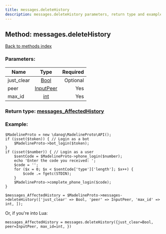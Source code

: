 ```yaml
---
title: messages.deleteHistory
description: messages.deleteHistory parameters, return type and example
---
```

## Method: messages.deleteHistory  
[Back to methods index](index.md)


### Parameters:

| Name     |    Type       | Required |
|----------|:-------------:|---------:|
|just\_clear|[Bool](../types/Bool.md) | Optional|
|peer|[InputPeer](../types/InputPeer.md) | Yes|
|max\_id|[int](../types/int.md) | Yes|


### Return type: [messages\_AffectedHistory](../types/messages_AffectedHistory.md)

### Example:


```
$MadelineProto = new \danog\MadelineProto\API();
if (isset($token)) { // Login as a bot
    $MadelineProto->bot_login($token);
}
if (isset($number)) { // Login as a user
    $sentCode = $MadelineProto->phone_login($number);
    echo 'Enter the code you received: ';
    $code = '';
    for ($x = 0; $x < $sentCode['type']['length']; $x++) {
        $code .= fgetc(STDIN);
    }
    $MadelineProto->complete_phone_login($code);
}

$messages_AffectedHistory = $MadelineProto->messages->deleteHistory(['just_clear' => Bool, 'peer' => InputPeer, 'max_id' => int, ]);
```

Or, if you're into Lua:

```
messages_AffectedHistory = messages.deleteHistory({just_clear=Bool, peer=InputPeer, max_id=int, })
```

